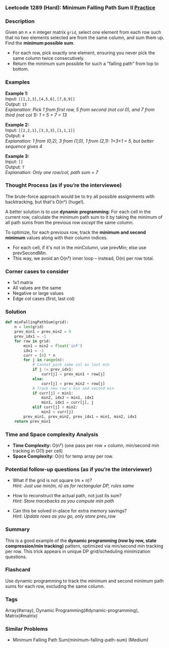 ### Leetcode 1289 (Hard): Minimum Falling Path Sum II [Practice](https://leetcode.com/problems/minimum-falling-path-sum-ii)

### Description  
Given an n × n integer matrix `grid`, select one element from each row such that no two elements selected are from the same column, and sum them up. Find the **minimum possible sum**.
- For each row, pick exactly one element, ensuring you never pick the same column twice consecutively.
- Return the minimum sum possible for such a "falling path" from top to bottom.

### Examples  

**Example 1:**  
Input: `[[1,2,3],[4,5,6],[7,8,9]]`  
Output: `13`  
*Explanation: Pick 1 from first row, 5 from second (not col 0), and 7 from third (not col 1): 1 + 5 + 7 = 13*

**Example 2:**  
Input: `[[2,2,1],[3,3,3],[1,1,1]]`  
Output: `4`  
*Explanation: 1 from (0,2), 3 from (1,0), 1 from (2,1): 1+3+1 = 5, but better sequence gives 4*

**Example 3:**  
Input: `[]`  
Output: `7`  
*Explanation: Only one row/col, path sum = 7*

### Thought Process (as if you’re the interviewee)  
The brute-force approach would be to try all possible assignments with backtracking, but that's O(nⁿ) (huge!).

A better solution is to use **dynamic programming**: For each cell in the current row, calculate the minimum path sum to it by taking the minimum of all path sums from the previous row *except* the same column.

To optimize, for each previous row, track the **minimum and second minimum** values along with their column indices.
- For each cell, if it's not in the minColumn, use prevMin; else use prevSecondMin.
- This way, we avoid an O(n²) inner loop – instead, O(n) per row total.

### Corner cases to consider  
- 1x1 matrix
- All values are the same
- Negative or large values
- Edge col cases (first, last col)

### Solution

```python
def minFallingPathSum(grid):
    n = len(grid)
    prev_min1 = prev_min2 = 0
    prev_idx1 = -1
    for row in grid:
        min1 = min2 = float('inf')
        idx1 = -1
        curr = [0] * n
        for j in range(n):
            # Cannot pick same col as last min
            if j != prev_idx1:
                curr[j] = prev_min1 + row[j]
            else:
                curr[j] = prev_min2 + row[j]
            # Track new row's min and second min
            if curr[j] < min1:
                min2, idx2 = min1, idx1
                min1, idx1 = curr[j], j
            elif curr[j] < min2:
                min2 = curr[j]
        prev_min1, prev_min2, prev_idx1 = min1, min2, idx1
    return prev_min1
```

### Time and Space complexity Analysis  
- **Time Complexity:** O(n²) (one pass per row × column, min/second min tracking in O(1) per cell)
- **Space Complexity:** O(n) for temp array per row.

### Potential follow-up questions (as if you’re the interviewer)  
- What if the grid is not square (m × n)?  
  *Hint: Just use min(m, n) as for rectangular DP, rules same*

- How to reconstruct the actual path, not just its sum?  
  *Hint: Store tracebacks as you compute min path*

- Can this be solved in-place for extra memory savings?  
  *Hint: Update rows as you go, only store prev_row*

### Summary
This is a good example of the **dynamic programming (row by row, state compression/min tracking)** pattern, optimized via min/second min tracking per row. This trick appears in unique DP grid/scheduling minimization questions.


### Flashcard
Use dynamic programming to track the minimum and second minimum path sums for each row, excluding the same column.

### Tags
Array(#array), Dynamic Programming(#dynamic-programming), Matrix(#matrix)

### Similar Problems
- Minimum Falling Path Sum(minimum-falling-path-sum) (Medium)